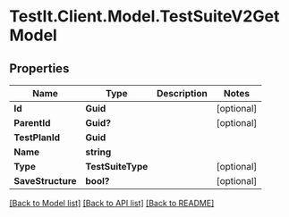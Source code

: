 # TestIt.Client.Model.TestSuiteV2GetModel

## Properties

Name | Type | Description | Notes
------------ | ------------- | ------------- | -------------
**Id** | **Guid** |  | [optional] 
**ParentId** | **Guid?** |  | [optional] 
**TestPlanId** | **Guid** |  | 
**Name** | **string** |  | 
**Type** | **TestSuiteType** |  | [optional] 
**SaveStructure** | **bool?** |  | [optional] 

[[Back to Model list]](../README.md#documentation-for-models) [[Back to API list]](../README.md#documentation-for-api-endpoints) [[Back to README]](../README.md)


